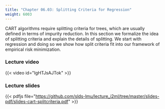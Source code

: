 ```yaml
---
title: "Chapter 06.03: Splitting Criteria for Regression"
weight: 6003
---
```

CART algorithms require splitting criteria for trees, which are usually defined in terms of impurity reduction. In this section we formalize the idea of splitting criteria and explain the details of splitting. We start with regression and doing so we show how split criteria fit into our framework of empirical risk minimization.

<!--more-->

### Lecture video

{{< video id="IgHTJsAJTok" >}}

### Lecture slides

{{< pdfjs file="https://github.com/slds-lmu/lecture_i2ml/tree/master/slides-pdf/slides-cart-splitcriteria.pdf" >}}
